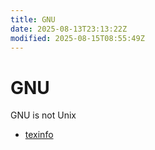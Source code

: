 ```yaml
---
title: GNU
date: 2025-08-13T23:13:22Z
modified: 2025-08-15T08:55:49Z
---
```


# GNU

GNU is not Unix

* [texinfo](20250813231238-texinfo.md)
